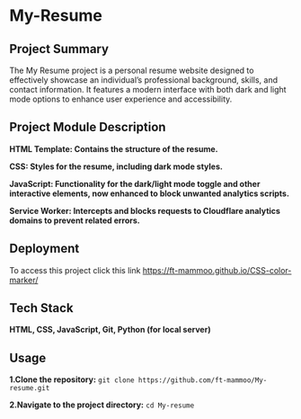 
# My-Resume
## Project Summary

The My Resume project is a personal resume website designed to effectively showcase an individual’s professional background, skills, and contact information. It features a modern interface with both dark and light mode options to enhance user experience and accessibility.
## Project Module Description


****HTML Template:** Contains the structure of the resume.**

****CSS:** Styles for the resume, including dark mode styles.**

****JavaScript:** Functionality for the dark/light mode toggle and other interactive elements, now enhanced to block unwanted analytics scripts.**

****Service Worker:** Intercepts and blocks requests to Cloudflare analytics domains to prevent related errors.**

## Deployment

To access this project click this link
https://ft-mammoo.github.io/CSS-color-marker/


## Tech Stack

**HTML, 
CSS, 
JavaScript, 
Git, 
Python (for local server)**


## Usage

**1.Clone the repository:**
```git clone https://github.com/ft-mammoo/My-resume.git```

**2.Navigate to the project directory:**
```cd My-resume```



